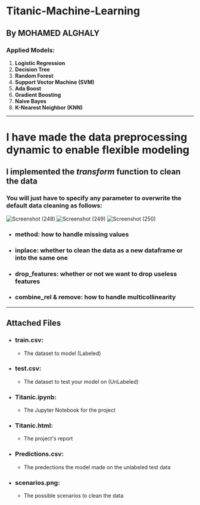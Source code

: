 # Titanic-Machine-Learning
## By MOHAMED ALGHALY

### Applied Models:
1. **Logistic Regression**
2. **Decision Tree**
3. **Random Forest**
4. **Support Vector Machine (SVM)**
5. **Ada Boost**
6. **Gradient Boosting**
7. **Naive Bayes**
8. **K-Nearest Neighbor (KNN)**

--- 

# I have made the data preprocessing dynamic to enable flexible modeling
## I implemented the <i>transform</i> function to clean the data
### You will just have to specify any parameter to overwrite the default data cleaning as follows:
![Screenshot (248)](https://github.com/al-ghaly/Titanic-Machine-Learning/assets/61648960/f6587744-2c35-4c0c-a9c4-eca2330e3083)
![Screenshot (249)](https://github.com/al-ghaly/Titanic-Machine-Learning/assets/61648960/d4777614-8d75-4c64-b2f0-6fb6a91302aa)
![Screenshot (250)](https://github.com/al-ghaly/Titanic-Machine-Learning/assets/61648960/124b936d-6615-495c-97d1-ad758ab45ee8)
* ### method: how to handle missing values
* ### inplace: whether to clean the data as a new dataframe or into the same one
* ### drop_features: whether or not we want to drop useless features
* ### combine_rel & remove: how to handle multicollinearity
---
## Attached Files
* ### train.csv: 
  * The dataset to model (Labeled)
* ### test.csv: 
  * The dataset to test your model on (UnLabeled)
* ### Titanic.ipynb: 
  * The Jupyter Notebook for the project
* ### Titanic.html: 
  * The project's report
* ### Predictions.csv: 
  * The predections the model made on the unlabeled test data
* ### scenarios.png: 
  * The possible scenarios to clean the data 
